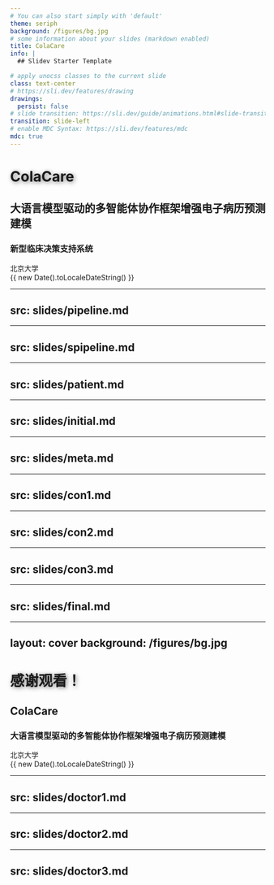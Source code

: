 ```yaml
---
# You can also start simply with 'default'
theme: seriph
background: /figures/bg.jpg
# some information about your slides (markdown enabled)
title: ColaCare
info: |
  ## Slidev Starter Template

# apply unocss classes to the current slide
class: text-center
# https://sli.dev/features/drawing
drawings:
  persist: false
# slide transition: https://sli.dev/guide/animations.html#slide-transitions
transition: slide-left
# enable MDC Syntax: https://sli.dev/features/mdc
mdc: true
---
```


# ColaCare

<div class="text-center">
  <h2 class="text-2xl mt-4 text-gray-200">
    大语言模型驱动的多智能体协作框架增强电子病历预测建模
  </h2>
  <h3 class="text-xl mt-8 text-gray-300">
    新型临床决策支持系统
  </h3>
</div>

<div class="absolute bottom-10 left-0 right-0 flex justify-center space-x-8">
  <div class="flex items-center space-x-2 text-gray-300">
    <carbon:user-avatar class="text-xl" />
    <span>北京大学</span>
  </div>
  <div class="flex items-center space-x-2 text-gray-300">
    <carbon:calendar class="text-xl" />
    <span>{{ new Date().toLocaleDateString() }}</span>
  </div>
</div>

<style>
h1 {
  text-shadow: 2px 2px 8px rgba(0, 0, 0, 0.5);
}
</style>
---
src: slides/pipeline.md
---

---
src: slides/spipeline.md
---

---
src: slides/patient.md
---

---
src: slides/initial.md
---

---
src: slides/meta.md
---

---
src: slides/con1.md
---

---
src: slides/con2.md
---

---
src: slides/con3.md
---

---
src: slides/final.md
---

---
layout: cover
background: /figures/bg.jpg
---

# 感谢观看！

<div class="text-center">
  <h2 class="text-2xl mt-4 text-gray-200">
    ColaCare
  </h2>
  <h3 class="text-xl mt-8 text-gray-300">
    大语言模型驱动的多智能体协作框架增强电子病历预测建模
  </h3>
</div>

<div class="absolute bottom-10 left-0 right-0 flex justify-center space-x-8">
  <div class="flex items-center space-x-2 text-gray-300">
    <carbon:user-avatar class="text-xl" />
    <span>北京大学</span>
  </div>
  <div class="flex items-center space-x-2 text-gray-300">
    <carbon:calendar class="text-xl" />
    <span>{{ new Date().toLocaleDateString() }}</span>
  </div>
</div>

<style>
h1 {
  text-shadow: 2px 2px 8px rgba(0, 0, 0, 0.5);
}
</style>

---
src: slides/doctor1.md
---

---
src: slides/doctor2.md
---

---
src: slides/doctor3.md
---